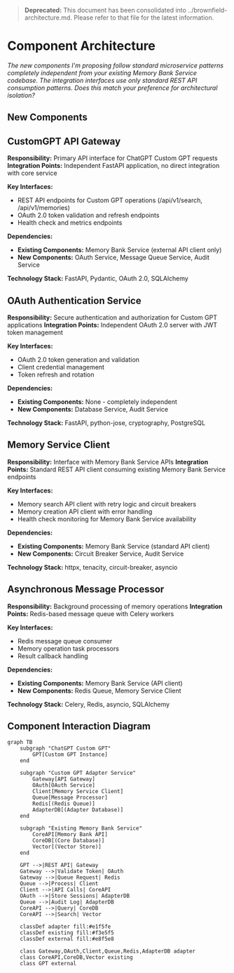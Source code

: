 > **Deprecated:** This document has been consolidated into ../brownfield-architecture.md. Please refer to that file for the latest information.

# Component Architecture

*The new components I'm proposing follow standard microservice patterns completely independent from your existing Memory Bank Service codebase. The integration interfaces use only standard REST API consumption patterns. Does this match your preference for architectural isolation?*

## New Components

## CustomGPT API Gateway

**Responsibility:** Primary API interface for ChatGPT Custom GPT requests
**Integration Points:** Independent FastAPI application, no direct integration with core service

**Key Interfaces:**

- REST API endpoints for Custom GPT operations (/api/v1/search, /api/v1/memories)
- OAuth 2.0 token validation and refresh endpoints
- Health check and metrics endpoints

**Dependencies:**

- **Existing Components:** Memory Bank Service (external API client only)
- **New Components:** OAuth Service, Message Queue Service, Audit Service

**Technology Stack:** FastAPI, Pydantic, OAuth 2.0, SQLAlchemy

## OAuth Authentication Service

**Responsibility:** Secure authentication and authorization for Custom GPT applications
**Integration Points:** Independent OAuth 2.0 server with JWT token management

**Key Interfaces:**

- OAuth 2.0 token generation and validation
- Client credential management
- Token refresh and rotation

**Dependencies:**

- **Existing Components:** None - completely independent
- **New Components:** Database Service, Audit Service

**Technology Stack:** FastAPI, python-jose, cryptography, PostgreSQL

## Memory Service Client

**Responsibility:** Interface with Memory Bank Service APIs
**Integration Points:** Standard REST API client consuming existing Memory Bank Service endpoints

**Key Interfaces:**

- Memory search API client with retry logic and circuit breakers
- Memory creation API client with error handling
- Health check monitoring for Memory Bank Service availability

**Dependencies:**

- **Existing Components:** Memory Bank Service (standard API client)
- **New Components:** Circuit Breaker Service, Audit Service

**Technology Stack:** httpx, tenacity, circuit-breaker, asyncio

## Asynchronous Message Processor

**Responsibility:** Background processing of memory operations
**Integration Points:** Redis-based message queue with Celery workers

**Key Interfaces:**

- Redis message queue consumer
- Memory operation task processors
- Result callback handling

**Dependencies:**

- **Existing Components:** Memory Bank Service (API client)
- **New Components:** Redis Queue, Memory Service Client

**Technology Stack:** Celery, Redis, asyncio, SQLAlchemy

## Component Interaction Diagram

```mermaid
graph TB
    subgraph "ChatGPT Custom GPT"
        GPT[Custom GPT Instance]
    end
    
    subgraph "Custom GPT Adapter Service"
        Gateway[API Gateway]
        OAuth[OAuth Service]
        Client[Memory Service Client]
        Queue[Message Processor]
        Redis[(Redis Queue)]
        AdapterDB[(Adapter Database)]
    end
    
    subgraph "Existing Memory Bank Service"
        CoreAPI[Memory Bank API]
        CoreDB[(Core Database)]
        Vector[(Vector Store)]
    end
    
    GPT -->|REST API| Gateway
    Gateway -->|Validate Token| OAuth
    Gateway -->|Queue Request| Redis
    Queue -->|Process| Client
    Client -->|API Calls| CoreAPI
    OAuth -->|Store Sessions| AdapterDB
    Queue -->|Audit Log| AdapterDB
    CoreAPI -->|Query| CoreDB
    CoreAPI -->|Search| Vector
    
    classDef adapter fill:#e1f5fe
    classDef existing fill:#f3e5f5
    classDef external fill:#e8f5e8
    
    class Gateway,OAuth,Client,Queue,Redis,AdapterDB adapter
    class CoreAPI,CoreDB,Vector existing
    class GPT external
```
